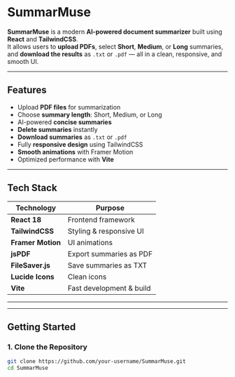 # SummarMuse

**SummarMuse** is a modern **AI-powered document summarizer** built using **React** and **TailwindCSS**.  
It allows users to **upload PDFs**, select **Short**, **Medium**, or **Long** summaries, and **download the results** as `.txt` or `.pdf` — all in a clean, responsive, and smooth UI.

---

## Features

- Upload **PDF files** for summarization  
- Choose **summary length**: Short, Medium, or Long  
- AI-powered **concise summaries**  
- **Delete summaries** instantly  
- **Download summaries** as `.txt` or `.pdf`  
- Fully **responsive design** using TailwindCSS  
- **Smooth animations** with Framer Motion  
- Optimized performance with **Vite**

---

## Tech Stack

| Technology       | Purpose                     |
|-----------------|----------------------------|
| **React 18**    | Frontend framework        |
| **TailwindCSS** | Styling & responsive UI   |
| **Framer Motion** | UI animations           |
| **jsPDF**       | Export summaries as PDF   |
| **FileSaver.js** | Save summaries as TXT    |
| **Lucide Icons** | Clean icons              |
| **Vite**        | Fast development & build |

---


---

## Getting Started

### 1. Clone the Repository
```bash
git clone https://github.com/your-username/SummarMuse.git
cd SummarMuse
